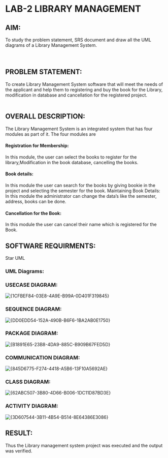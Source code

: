 # LAB-2          LIBRARY MANAGEMENT

## AIM:
To study the problem statement, SRS document and draw all the UML diagrams of a Library Management System.</BR>
</BR>
</BR>
## PROBLEM STATEMENT:
To create Library Management System software that will meet the needs of the applicant
and help them to registering and buy the book for the Library, modification in database and
cancellation for the registered project.
</BR>
</BR>
## OVERALL DESCRIPTION:
The Library Management System is an integrated system that has four modules as part of
it. The four modules are
</BR>
#### Registration for Membership:
In this module, the user can select the books to register for the library,Modification in the book
database, cancelling the books.</BR>
#### Book details:
In this module the user can search for the books by giving bookie in the project and selecting
the semester for the book.
Maintaining Book Details:
In this module the administrator can change the data’s like the semester, address, books can be
done.</BR>
#### Cancellation for the Book:
In this module the user can cancel their name which is registered for the Book.</BR>

## SOFTWARE REQUIRMENTS:
Star UML

### UML Diagrams:

### USECASE DIAGRAM:

![{1CFBEF84-03E8-4A9E-B99A-0D401F319845}](https://github.com/user-attachments/assets/0f03705f-6524-4b46-a12d-9432e79dd81c)

### SEQUENCE DIAGRAM:

![{DD0EDD54-152A-490B-B6F6-1BA2AB0E1750}](https://github.com/user-attachments/assets/163e78b3-1537-44ac-81d5-50bf39a7fe0e)

### PACKAGE DIAGRAM:

![{B1891E65-23B8-4DA9-885C-B909B67FED5D}](https://github.com/user-attachments/assets/e5130219-99fc-4ff5-91e7-50adb78ae734)

### COMMUNICATION DIAGRAM:

![{845D6775-F274-4418-A5B6-13F10A5692AE}](https://github.com/user-attachments/assets/1653f93c-bc68-42f9-a58d-cf9dcae23ffa)

### CLASS DIAGRAM:

![{62ABC507-3B80-4D66-B006-1DC11D87BD3E}](https://github.com/user-attachments/assets/ed5a20e8-bcac-4b7b-898d-b3d5a7054966)

### ACTIVITY DIAGRAM:

![{3D607544-3B11-4B54-B514-8E64386E3086}](https://github.com/user-attachments/assets/d89ba26d-ff99-4ed4-901e-ab38edb91c7a)

## RESULT:
Thus the Library management system project was executed and the output was verified.
